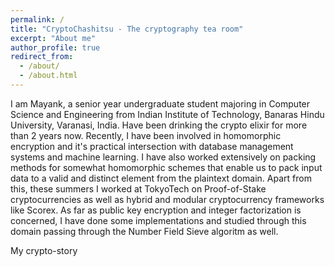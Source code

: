 ```yaml
---
permalink: /
title: "CryptoChashitsu - The cryptography tea room"
excerpt: "About me"
author_profile: true
redirect_from: 
  - /about/
  - /about.html
---
```


I am Mayank, a senior year undergraduate student majoring in Computer Science and Engineering from Indian Institute of Technology, Banaras Hindu University, Varanasi, India. Have been drinking the crypto elixir for more than 2 years now. Recently, I have been involved in homomorphic encryption and it's practical intersection with database management systems and machine learning. I have also worked extensively on packing methods for somewhat homomorphic schemes that enable us to pack input data to a valid and distinct element from the plaintext domain. Apart from this, these summers I worked at TokyoTech on Proof-of-Stake cryptocurrencies as well as hybrid and modular cryptocurrency frameworks like Scorex. As far as public key encryption and integer factorization is concerned, I have done some implementations and studied through this domain passing through the Number Field Sieve algoritm as well. 


My crypto-story

